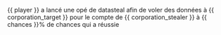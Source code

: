 {{ player }} a lancé une opé de datasteal afin de voler des données à {{ corporation_target }} pour le compte de {{ corporation_stealer }} à {{ chances }}% de chances qui a réussie
